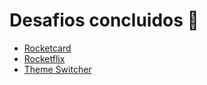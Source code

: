 # Desafios concluidos 🚀

* [Rocketcard](https://saymondamasio.github.io/discover-challenges/rocketcard/index.html)
* [Rocketflix](https://saymondamasio.github.io/discover-challenges/rocketflix/index.html)
* [Theme Switcher](https://saymondamasio.github.io/discover-challenges/theme-switcher/index.html)
